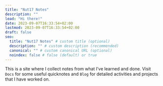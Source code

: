 ```yaml
---
title: "Nut17 Notes"
description: ""
lead: "Hi there!"
date: 2023-09-07T16:33:54+02:00
lastmod: 2023-09-07T16:33:54+02:00
draft: false
seo:
  title: "Nut17 Notes" # custom title (optional)
  description: "" # custom description (recommended)
  canonical: "" # custom canonical URL (optional)
  noindex: false # false (default) or true
---
```


This is a site where I collect notes from what I’ve learned and done. Visit `Docs` for some useful quicknotes and `Blog` for detailed activities and projects that I have worked on.

